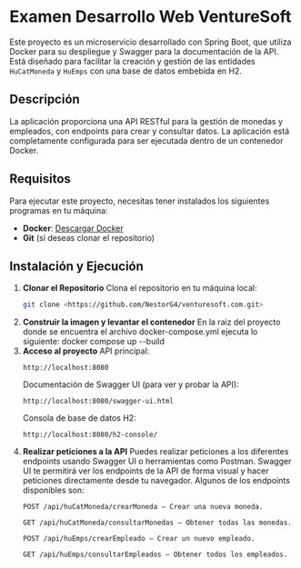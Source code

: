 # Examen Desarrollo Web VentureSoft

Este proyecto es un microservicio desarrollado con Spring Boot, que utiliza Docker para su despliegue y Swagger para la documentación de la API. 
Está diseñado para facilitar la creación y gestión de las entidades `HuCatMoneda` y `HuEmps` con una base de datos embebida en H2.

## Descripción

La aplicación proporciona una API RESTful para la gestión de monedas y empleados, con endpoints para crear y consultar datos. 
La aplicación está completamente configurada para ser ejecutada dentro de un contenedor Docker.

## Requisitos

Para ejecutar este proyecto, necesitas tener instalados los siguientes programas en tu máquina:
- **Docker**: [Descargar Docker](https://www.docker.com/products/docker-desktop)
- **Git** (si deseas clonar el repositorio)

## Instalación y Ejecución

1. **Clonar el Repositorio**
   Clona el repositorio en tu máquina local:
   ```bash
   git clone <https://github.com/NestorG4/venturesoft.com.git>
2. **Construir la imagen y levantar el contenedor**
   En la raiz del proyecto donde se encuentra el archivo docker-compose.yml ejecuta lo siguiente:
   docker compose up --build
3. **Acceso al proyecto**
   API principal:
   ```
   http://localhost:8080
   ```
   Documentación de Swagger UI (para ver y probar la API):
   ```
   http://localhost:8080/swagger-ui.html
   ```
   Consola de base de datos H2:
   ```
   http://localhost:8080/h2-console/
   ```
4. **Realizar peticiones a la API**
   Puedes realizar peticiones a los diferentes endpoints usando Swagger UI o herramientas como Postman.
   Swagger UI te permitirá ver los endpoints de la API de forma visual y hacer peticiones directamente desde tu navegador.
   Algunos de los endpoints disponibles son:
   ```
   POST /api/huCatMoneda/crearMoneda – Crear una nueva moneda.
   ```
   ```
   GET /api/huCatMoneda/consultarMonedas – Obtener todas las monedas.
   ```
   ```
   POST /api/huEmps/crearEmpleado – Crear un nuevo empleado.
   ```
   ```
   GET /api/huEmps/consultarEmpleados – Obtener todos los empleados.
   ```
```
